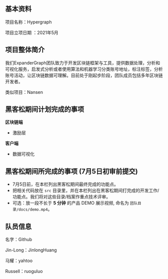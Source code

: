 ## 基本资料

项目名称：Hypergraph

项目立项日期 ：2021年5月

## 项目整体简介

我们ExpanderGraph团队致力于开发区块链框架与工具，提供数据处理，分析和可视化服务，启发式分析或者使用算法和机器学习分类账号地址，标注标签，分析账号活动，让区块链数据可理解。目前处于刚起步阶段，团队成员包括多年区块链开发者。

类似项目：Nansen

## 黑客松期间计划完成的事项

**区块链端**


- 激励层


**客户端**

- 数据可视化

## 黑客松期间所完成的事项 (7月5日初审前提交)

- 7月5日前，在本栏列出黑客松期间最终完成的功能点。
- 把相关代码放在 `src` 目录里，并在本栏列出在黑客松期间打完成的开发工作/功能点。我们将对这些目录/档案作重点技术评审。
- 可选：放一段不长于 **5 分钟** 的产品 DEMO 展示视频, 命名为 `团队目录/docs/demo.mp4`。

## 队员信息

名字：Github

Jin-Long：JinlongHuang

马耀：yahtoo

Russell：ruoguluo

